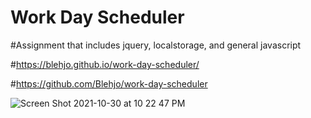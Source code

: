 # Work Day Scheduler

#Assignment that includes jquery, localstorage, and general javascript

#https://blehjo.github.io/work-day-scheduler/

#https://github.com/Blehjo/work-day-scheduler

![Screen Shot 2021-10-30 at 10 22 47 PM](https://user-images.githubusercontent.com/89440573/139565962-7c9b12a6-5224-41e9-b41b-cf7afcbbac5a.png)

